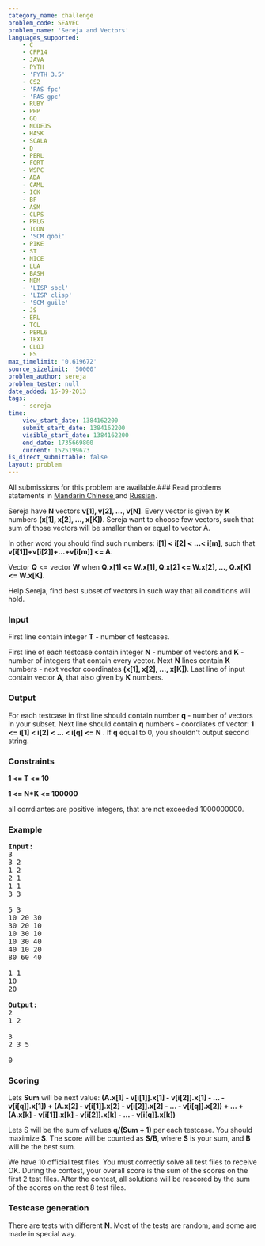 ```yaml
---
category_name: challenge
problem_code: SEAVEC
problem_name: 'Sereja and Vectors'
languages_supported:
    - C
    - CPP14
    - JAVA
    - PYTH
    - 'PYTH 3.5'
    - CS2
    - 'PAS fpc'
    - 'PAS gpc'
    - RUBY
    - PHP
    - GO
    - NODEJS
    - HASK
    - SCALA
    - D
    - PERL
    - FORT
    - WSPC
    - ADA
    - CAML
    - ICK
    - BF
    - ASM
    - CLPS
    - PRLG
    - ICON
    - 'SCM qobi'
    - PIKE
    - ST
    - NICE
    - LUA
    - BASH
    - NEM
    - 'LISP sbcl'
    - 'LISP clisp'
    - 'SCM guile'
    - JS
    - ERL
    - TCL
    - PERL6
    - TEXT
    - CLOJ
    - FS
max_timelimit: '0.619672'
source_sizelimit: '50000'
problem_author: sereja
problem_tester: null
date_added: 15-09-2013
tags:
    - sereja
time:
    view_start_date: 1384162200
    submit_start_date: 1384162200
    visible_start_date: 1384162200
    end_date: 1735669800
    current: 1525199673
is_direct_submittable: false
layout: problem
---
```

All submissions for this problem are available.###  Read problems statements in [ Mandarin Chinese ](http://www.codechef.com/download/translated/NOV13/mandarin/SEAVEC.pdf) and [ Russian](http://www.codechef.com/download/translated/NOV13/russian/SEAVEC.PDF).

Sereja have **N** vectors **v\[1\], v\[2\], ..., v\[N\]**. Every vector is given by **K** numbers **(x\[1\], x\[2\], ..., x\[K\])**. Sereja want to choose few vectors, such that sum of those vectors will be smaller than or equal to vector A.

In other word you should find such numbers: **i\[1\] < i\[2\] < ...< i\[m\]**, such that **v\[i\[1\]\]+v\[i\[2\]\]+...+v\[i\[m\]\] <= A**.

Vector **Q** <= vector **W** when **Q.x\[1\] <= W.x\[1\], Q.x\[2\] <= W.x\[2\], ..., Q.x\[K\] <= W.x\[K\]**.

Help Sereja, find best subset of vectors in such way that all conditions will hold.

### Input

First line contain integer **T** - number of testcases.

First line of each testcase contain integer **N** - number of vectors and **K** - number of integers that contain every vector. Next **N** lines contain **K** numbers - next vector coordinates **(x\[1\], x\[2\], ..., x\[K\])**. Last line of input contain vector **A**, that also given by **K** numbers.

### Output

For each testcase in first line should contain number **q** - number of vectors in your subset. Next line should contain **q** numbers - coordiates of vector: **1 <= i\[1\] < i\[2\] < ... < i\[q\] <= N** . If **q** equal to 0, you shouldn't output second string.

### Constraints

**1 <= T <= 10**

**1 <= N\*K <= 100000**

all corrdiantes are positive integers, that are not exceeded 1000000000.

### Example

<pre><b>Input:</b>
3
3 2
1 2
2 1
1 1
3 3

5 3
10 20 30
30 20 10
10 30 10
10 30 40
40 10 20
80 60 40

1 1
10
20

<b>Output:</b>
2
1 2

3
2 3 5

0
</pre>
### Scoring

Lets **Sum** will be next value: **(A.x\[1\] - v\[i\[1\]\].x\[1\] - v\[i\[2\]\].x\[1\] - ... - v\[i\[q\]\].x\[1\]) + (A.x\[2\] - v\[i\[1\]\].x\[2\] - v\[i\[2\]\].x\[2\] - ... - v\[i\[q\]\].x\[2\]) + ... + (A.x\[k\] - v\[i\[1\]\].x\[k\] - v\[i\[2\]\].x\[k\] - ... - v\[i\[q\]\].x\[k\])**

Lets S will be the sum of values **q/(Sum + 1)** per each testcase. You should maximize **S**.
The score will be counted as **S/B**, where **S** is your sum, and **B** will be the best sum.

We have 10 official test files. You must correctly solve all test files to receive OK. During the contest, your overall score is the sum of the scores on the first 2 test files. After the contest, all solutions will be rescored by the sum of the scores on the rest 8 test files.

### Testcase generation

There are tests with different **N**. Most of the tests are random, and some are made in special way.
